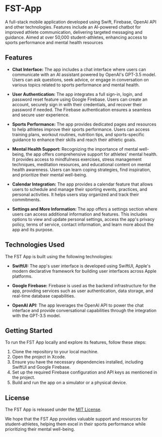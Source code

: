 # FST-App
A full-stack mobile application developed using Swift, Firebase, OpenAI API and other technologies. Features include an AI-powered chatbot for improved athlete communication, delivering targeted messaging and guidance. Aimed at over 50,000 student-athletes, enhancing access to sports performance and mental health resources

## Features

- **Chat Interface:** The app includes a chat interface where users can communicate with an AI assistant powered by OpenAI's GPT-3.5 model. Users can ask questions, seek advice, or engage in conversation on various topics related to sports performance and mental health.

- **User Authentication:** The app integrates a full sign-in, login, and password reset feature using Google Firebase. Users can create an account, securely sign in with their credentials, and recover their password if needed. The Firebase authentication ensures a seamless and secure user experience.

- **Sports Performance:** The app provides dedicated pages and resources to help athletes improve their sports performance. Users can access training plans, workout routines, nutrition tips, and sports-specific guidance to enhance their skills and reach their athletic goals.

- **Mental Health Support:** Recognizing the importance of mental well-being, the app offers comprehensive support for athletes' mental health. It provides access to mindfulness exercises, stress management techniques, meditation resources, and educational content on mental health awareness. Users can learn coping strategies, find inspiration, and prioritize their mental well-being.

- **Calendar Integration:** The app provides a calendar feature that allows users to schedule and manage their sporting events, practices, and personal activities. It helps users stay organized and track their commitments.

- **Settings and More Information:** The app offers a settings section where users can access additional information and features. This includes options to view and update personal settings, access the app's privacy policy, terms of service, contact information, and learn more about the app and its purpose.

## Technologies Used

The FST App is built using the following technologies:

- **SwiftUI:** The app's user interface is developed using SwiftUI, Apple's modern declarative framework for building user interfaces across Apple platforms.

- **Google Firebase:** Firebase is used as the backend infrastructure for the app, providing services such as user authentication, data storage, and real-time database capabilities.

- **OpenAI API:** The app leverages the OpenAI API to power the chat interface and provide conversational capabilities through the integration with the GPT-3.5 model.

## Getting Started

To run the FST App locally and explore its features, follow these steps:

1. Clone the repository to your local machine.
2. Open the project in Xcode.
3. Ensure you have the necessary dependencies installed, including SwiftUI and Google Firebase.
4. Set up the required Firebase configuration and API keys as mentioned in the project.
5. Build and run the app on a simulator or a physical device.

## License

The FST App is released under the [MIT License](LICENSE).

We hope that the FST App provides valuable support and resources for student-athletes, helping them excel in their sports performance while prioritizing their mental well-being.


